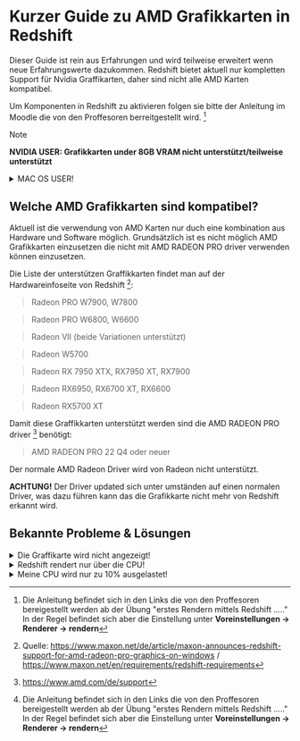 


# Kurzer Guide zu AMD Grafikkarten in Redshift
Dieser Guide ist rein aus Erfahrungen und wird teilweise erweitert wenn neue Erfahrungswerte dazukommen.
Redshift bietet aktuell nur kompletten Support für Nvidia Graffikarten, daher sind nicht alle AMD Karten kompatibel.

Um Komponenten in Redshift zu aktivieren folgen sie bitte der Anleitung im Moodle die von den Proffesoren berreitgestellt wird. [^3]

> [!NOTE]
> **NVIDIA USER: Grafikkarten under 8GB VRAM nicht unterstützt/teilweise unterstützt**

<details  {::options parse_block_html="true" /}>
 
  <summary>MAC OS USER!</summary> 
  
  Der Amd support ist etwas kompliztierter das dieser auch mit direkt mit der Version von Redshift zusammenhängt.

  Grundsätzlich ist folgende Liste unterstützt: 

  **MacBook Pro**

  > Radeon Pro Vega 16/20
  > Radeon Pro 5500M/5600M

  **iMac**

  > Radeon Pro Vega 48
  > Radeon Pro 5500 XT/5700/5700 XT

  **iMac Pro**

  > Radeon Pro Vega 56/64

  **MacPro**

  > Radeon Pro Vega II / Vega II Duo
  > Radeon Pro W5500X/W5700X
  > Radeon RX 6800/6800 XT/6900 XT
  > Radeon W6800X MPX
  > Thunderbolt eGPUs

  > Radeon RX Vega 56/64
  > Radeon Pro WX 9100
  > Radeon VII
  > Radeon RX 5500/5500 XT/5600 XT/5700/5700 XT
  > Radeon W6800X MPX

 > [!NOTE]<br>
 > Die Angegebene Thunderbolt eGPU hat klarerweise eine Nvidia oder Radeon Karte aus der List zu sein. Bei Nvidia ist darauf zu achten das diese unter MacOS vermutlich NICHT unterstützt sind. 
  

   
</details>


## Welche AMD Grafikkarten sind kompatibel?
Aktuell ist die verwendung von AMD Karten nur duch eine kombination aus Hardware und Software möglich.
Grundsätzlich ist es nicht möglich AMD Grafikkarten einzusetzen die nicht mit AMD RADEON PRO driver verwenden können einzusetzen. 

  Die Liste der unterstützen Graffikkarten findet man auf der Hardwareinfoseite von Redshift [^1]: 
  > Radeon PRO W7900, W7800

  > Radeon PRO W6800, W6600

  > Radeon VII (beide Variationen unterstützt)

  > Radeon W5700

  > Radeon RX 7950 XTX, RX7950 XT, RX7900

  > Radeon RX6950, RX6700 XT, RX6600

  > Radeon RX5700 XT

  Damit diese Graffikkarten unterstützt werden sind die AMD RADEON PRO driver [^2] benötigt:

  > AMD RADEON PRO 22 Q4 oder neuer

  Der normale AMD Radeon Driver wird von Radeon nicht unterstützt. 

  **ACHTUNG!** Der Driver updated sich unter umständen auf einen normalen Driver, was dazu führen kann das die     Grafikkarte nicht mehr von Redshift erkannt wird.
  
## Bekannte Probleme & Lösungen
<details>
  <summary>Die Graffikarte wird nicht angezeigt!</summary>
  
   + Keine kompatible Graffikarte --> überprüfe auf kompabilität
   + falscher Driver --> überpüfe ob der richtige Driver instaliert ist
    
    
   > [!TIP]
   > Manche Redshift Versionen sind stabiler / laufen besser als andere. Falls ein Problem bestehend bleibt, teste eine andere Version. 
  
</details>

<details>
  <summary>Redshift rendert nur über die CPU!</summary>
  
   + keine Graffikkarte ausgewählt --> wähle eine Graffikarte aus ( Voreinstellungen -> Renderer -> rendern | Anleitung Prof.) [^3]

   > [!NOTE]
   > Akutell ein bekannter Fehler ist das Redshift die CPU priotisiert, daher kann es dazu führen das die Grafikkarte nicht voll ausgelastet wird. 

</details>

<details>
  <summary>Meine CPU wird nur zu 10% ausgelastet!</summary>
    
   + Problem in Redshift 

   > [!NOTE]
   > Akutell ein bekannter Fehler ist das Redshift die CPU priotisiert, daher kann es dazu führen das die Grafikkarte nicht voll ausgelastet wird.
> 
</details>
  






[^1]: Quelle: https://www.maxon.net/de/article/maxon-announces-redshift-support-for-amd-radeon-pro-graphics-on-windows / https://www.maxon.net/en/requirements/redshift-requirements
[^2]: https://www.amd.com/de/support
[^3]: Die Anleitung befindet sich in den Links die von den Proffesoren bereigestellt werden ab der Übung "erstes Rendern mittels Redshift ....." In der Regel befindet sich aber die Einstellung unter **Voreinstellungen -> Renderer -> rendern**
